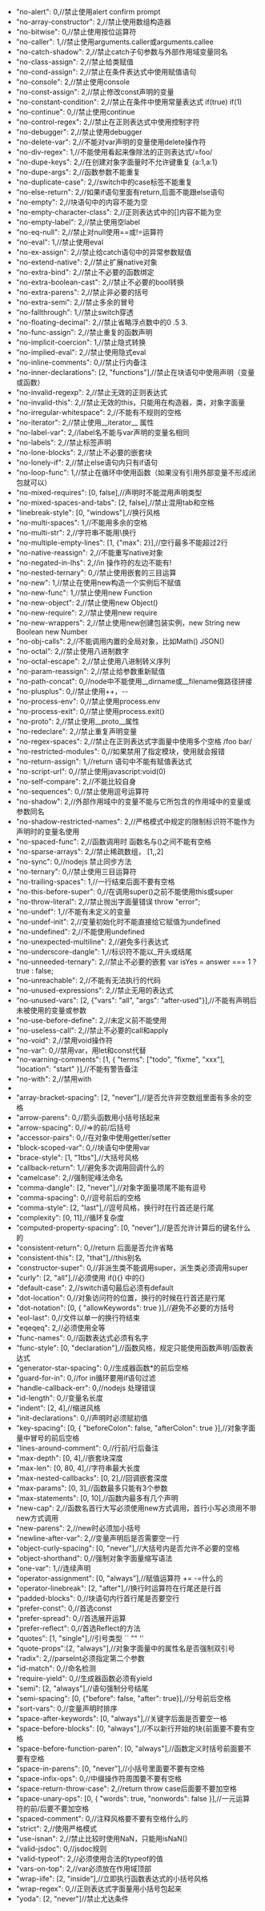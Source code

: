 * "no-alert": 0,//禁止使用alert confirm prompt
* "no-array-constructor": 2,//禁止使用数组构造器
* "no-bitwise": 0,//禁止使用按位运算符
* "no-caller": 1,//禁止使用arguments.caller或arguments.callee
* "no-catch-shadow": 2,//禁止catch子句参数与外部作用域变量同名
* "no-class-assign": 2,//禁止给类赋值
* "no-cond-assign": 2,//禁止在条件表达式中使用赋值语句
* "no-console": 2,//禁止使用console
* "no-const-assign": 2,//禁止修改const声明的变量
* "no-constant-condition": 2,//禁止在条件中使用常量表达式 if(true) if(1)
* "no-continue": 0,//禁止使用continue
* "no-control-regex": 2,//禁止在正则表达式中使用控制字符
* "no-debugger": 2,//禁止使用debugger
* "no-delete-var": 2,//不能对var声明的变量使用delete操作符
* "no-div-regex": 1,//不能使用看起来像除法的正则表达式/=foo/
* "no-dupe-keys": 2,//在创建对象字面量时不允许键重复 {a:1,a:1}
* "no-dupe-args": 2,//函数参数不能重复
* "no-duplicate-case": 2,//switch中的case标签不能重复
* "no-else-return": 2,//如果if语句里面有return,后面不能跟else语句
* "no-empty": 2,//块语句中的内容不能为空
* "no-empty-character-class": 2,//正则表达式中的[]内容不能为空
* "no-empty-label": 2,//禁止使用空label
* "no-eq-null": 2,//禁止对null使用==或!=运算符
* "no-eval": 1,//禁止使用eval
* "no-ex-assign": 2,//禁止给catch语句中的异常参数赋值
* "no-extend-native": 2,//禁止扩展native对象
* "no-extra-bind": 2,//禁止不必要的函数绑定
* "no-extra-boolean-cast": 2,//禁止不必要的bool转换
* "no-extra-parens": 2,//禁止非必要的括号
* "no-extra-semi": 2,//禁止多余的冒号
* "no-fallthrough": 1,//禁止switch穿透
* "no-floating-decimal": 2,//禁止省略浮点数中的0 .5 3.
* "no-func-assign": 2,//禁止重复的函数声明
* "no-implicit-coercion": 1,//禁止隐式转换
* "no-implied-eval": 2,//禁止使用隐式eval
* "no-inline-comments": 0,//禁止行内备注
* "no-inner-declarations": [2, "functions"],//禁止在块语句中使用声明（变量或函数）
* "no-invalid-regexp": 2,//禁止无效的正则表达式
* "no-invalid-this": 2,//禁止无效的this，只能用在构造器，类，对象字面量
* "no-irregular-whitespace": 2,//不能有不规则的空格
* "no-iterator": 2,//禁止使用__iterator__ 属性
* "no-label-var": 2,//label名不能与var声明的变量名相同
* "no-labels": 2,//禁止标签声明
* "no-lone-blocks": 2,//禁止不必要的嵌套块
* "no-lonely-if": 2,//禁止else语句内只有if语句
* "no-loop-func": 1,//禁止在循环中使用函数（如果没有引用外部变量不形成闭包就可以）
* "no-mixed-requires": [0, false],//声明时不能混用声明类型
* "no-mixed-spaces-and-tabs": [2, false],//禁止混用tab和空格
* "linebreak-style": [0, "windows"],//换行风格
* "no-multi-spaces": 1,//不能用多余的空格
* "no-multi-str": 2,//字符串不能用\换行
* "no-multiple-empty-lines": [1, {"max": 2}],//空行最多不能超过2行
* "no-native-reassign": 2,//不能重写native对象
* "no-negated-in-lhs": 2,//in 操作符的左边不能有!
* "no-nested-ternary": 0,//禁止使用嵌套的三目运算
* "no-new": 1,//禁止在使用new构造一个实例后不赋值
* "no-new-func": 1,//禁止使用new Function
* "no-new-object": 2,//禁止使用new Object()
* "no-new-require": 2,//禁止使用new require
* "no-new-wrappers": 2,//禁止使用new创建包装实例，new String new Boolean new Number
* "no-obj-calls": 2,//不能调用内置的全局对象，比如Math() JSON()
* "no-octal": 2,//禁止使用八进制数字
* "no-octal-escape": 2,//禁止使用八进制转义序列
* "no-param-reassign": 2,//禁止给参数重新赋值
* "no-path-concat": 0,//node中不能使用__dirname或__filename做路径拼接
* "no-plusplus": 0,//禁止使用++，--
* "no-process-env": 0,//禁止使用process.env
* "no-process-exit": 0,//禁止使用process.exit()
* "no-proto": 2,//禁止使用__proto__属性
* "no-redeclare": 2,//禁止重复声明变量
* "no-regex-spaces": 2,//禁止在正则表达式字面量中使用多个空格 /foo bar/
* "no-restricted-modules": 0,//如果禁用了指定模块，使用就会报错
* "no-return-assign": 1,//return 语句中不能有赋值表达式
* "no-script-url": 0,//禁止使用javascript:void(0)
* "no-self-compare": 2,//不能比较自身
* "no-sequences": 0,//禁止使用逗号运算符
* "no-shadow": 2,//外部作用域中的变量不能与它所包含的作用域中的变量或参数同名
* "no-shadow-restricted-names": 2,//严格模式中规定的限制标识符不能作为声明时的变量名使用
* "no-spaced-func": 2,//函数调用时 函数名与()之间不能有空格
* "no-sparse-arrays": 2,//禁止稀疏数组， [1,,2]
* "no-sync": 0,//nodejs 禁止同步方法
* "no-ternary": 0,//禁止使用三目运算符
* "no-trailing-spaces": 1,//一行结束后面不要有空格
* "no-this-before-super": 0,//在调用super()之前不能使用this或super
* "no-throw-literal": 2,//禁止抛出字面量错误 throw "error";
* "no-undef": 1,//不能有未定义的变量
* "no-undef-init": 2,//变量初始化时不能直接给它赋值为undefined
* "no-undefined": 2,//不能使用undefined
* "no-unexpected-multiline": 2,//避免多行表达式
* "no-underscore-dangle": 1,//标识符不能以_开头或结尾
* "no-unneeded-ternary": 2,//禁止不必要的嵌套 var isYes = answer === 1 ? true : false;
* "no-unreachable": 2,//不能有无法执行的代码
* "no-unused-expressions": 2,//禁止无用的表达式
* "no-unused-vars": [2, {"vars": "all", "args": "after-used"}],//不能有声明后未被使用的变量或参数
* "no-use-before-define": 2,//未定义前不能使用
* "no-useless-call": 2,//禁止不必要的call和apply
* "no-void": 2,//禁用void操作符
* "no-var": 0,//禁用var，用let和const代替
* "no-warning-comments": [1, { "terms": ["todo", "fixme", "xxx"], "location": "start" }],//不能有警告备注
* "no-with": 2,//禁用with
* 
* "array-bracket-spacing": [2, "never"],//是否允许非空数组里面有多余的空格
* "arrow-parens": 0,//箭头函数用小括号括起来
* "arrow-spacing": 0,//=>的前/后括号
* "accessor-pairs": 0,//在对象中使用getter/setter
* "block-scoped-var": 0,//块语句中使用var
* "brace-style": [1, "1tbs"],//大括号风格
* "callback-return": 1,//避免多次调用回调什么的
* "camelcase": 2,//强制驼峰法命名
* "comma-dangle": [2, "never"],//对象字面量项尾不能有逗号
* "comma-spacing": 0,//逗号前后的空格
* "comma-style": [2, "last"],//逗号风格，换行时在行首还是行尾
* "complexity": [0, 11],//循环复杂度
* "computed-property-spacing": [0, "never"],//是否允许计算后的键名什么的
* "consistent-return": 0,//return 后面是否允许省略
* "consistent-this": [2, "that"],//this别名
* "constructor-super": 0,//非派生类不能调用super，派生类必须调用super
* "curly": [2, "all"],//必须使用 if(){} 中的{}
* "default-case": 2,//switch语句最后必须有default
* "dot-location": 0,//对象访问符的位置，换行的时候在行首还是行尾
* "dot-notation": [0, { "allowKeywords": true }],//避免不必要的方括号
* "eol-last": 0,//文件以单一的换行符结束
* "eqeqeq": 2,//必须使用全等
* "func-names": 0,//函数表达式必须有名字
* "func-style": [0, "declaration"],//函数风格，规定只能使用函数声明/函数表达式
* "generator-star-spacing": 0,//生成器函数*的前后空格
* "guard-for-in": 0,//for in循环要用if语句过滤
* "handle-callback-err": 0,//nodejs 处理错误
* "id-length": 0,//变量名长度
* "indent": [2, 4],//缩进风格
* "init-declarations": 0,//声明时必须赋初值
* "key-spacing": [0, { "beforeColon": false, "afterColon": true }],//对象字面量中冒号的前后空格
* "lines-around-comment": 0,//行前/行后备注
* "max-depth": [0, 4],//嵌套块深度
* "max-len": [0, 80, 4],//字符串最大长度
* "max-nested-callbacks": [0, 2],//回调嵌套深度
* "max-params": [0, 3],//函数最多只能有3个参数
* "max-statements": [0, 10],//函数内最多有几个声明
* "new-cap": 2,//函数名首行大写必须使用new方式调用，首行小写必须用不带new方式调用
* "new-parens": 2,//new时必须加小括号
* "newline-after-var": 2,//变量声明后是否需要空一行
* "object-curly-spacing": [0, "never"],//大括号内是否允许不必要的空格
* "object-shorthand": 0,//强制对象字面量缩写语法
* "one-var": 1,//连续声明
* "operator-assignment": [0, "always"],//赋值运算符 += -=什么的
* "operator-linebreak": [2, "after"],//换行时运算符在行尾还是行首
* "padded-blocks": 0,//块语句内行首行尾是否要空行
* "prefer-const": 0,//首选const
* "prefer-spread": 0,//首选展开运算
* "prefer-reflect": 0,//首选Reflect的方法
* "quotes": [1, "single"],//引号类型 `` "" ''
* "quote-props":[2, "always"],//对象字面量中的属性名是否强制双引号
* "radix": 2,//parseInt必须指定第二个参数
* "id-match": 0,//命名检测
* "require-yield": 0,//生成器函数必须有yield
* "semi": [2, "always"],//语句强制分号结尾
* "semi-spacing": [0, {"before": false, "after": true}],//分号前后空格
* "sort-vars": 0,//变量声明时排序
* "space-after-keywords": [0, "always"],//关键字后面是否要空一格
* "space-before-blocks": [0, "always"],//不以新行开始的块{前面要不要有空格
* "space-before-function-paren": [0, "always"],//函数定义时括号前面要不要有空格
* "space-in-parens": [0, "never"],//小括号里面要不要有空格
* "space-infix-ops": 0,//中缀操作符周围要不要有空格
* "space-return-throw-case": 2,//return throw case后面要不要加空格
* "space-unary-ops": [0, { "words": true, "nonwords": false }],//一元运算符的前/后要不要加空格
* "spaced-comment": 0,//注释风格要不要有空格什么的
* "strict": 2,//使用严格模式
* "use-isnan": 2,//禁止比较时使用NaN，只能用isNaN()
* "valid-jsdoc": 0,//jsdoc规则
* "valid-typeof": 2,//必须使用合法的typeof的值
* "vars-on-top": 2,//var必须放在作用域顶部
* "wrap-iife": [2, "inside"],//立即执行函数表达式的小括号风格
* "wrap-regex": 0,//正则表达式字面量用小括号包起来
* "yoda": [2, "never"]//禁止尤达条件